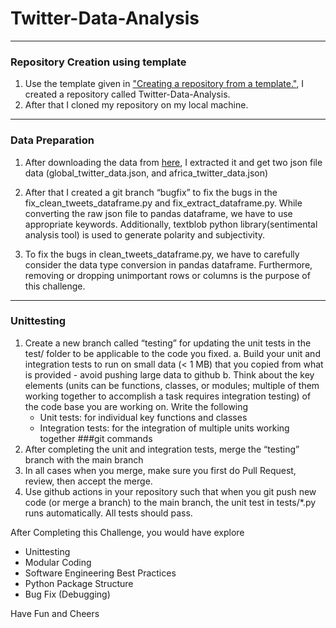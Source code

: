# Twitter-Data-Analysis
***
### Repository Creation using template
1. Use the template given in ["Creating a repository from a template."](https://docs.github.com/en/articles/creating-a-repository-from-a-template), I created a repository called Twitter-Data-Analysis.
2. After that I cloned my repository on my local machine.
***
### Data Preparation
1. After downloading the data from [here](https://drive.google.com/drive/folders/19G8dmehf9vU0u6VTKGV-yWsQOn3IvPsd), I extracted it and get two json file data (global_twitter_data.json, and africa_twitter_data.json)

2. After that I created a git branch “bugfix” to fix the bugs in the fix_clean_tweets_dataframe.py and fix_extract_dataframe.py. While converting the raw json file to pandas dataframe, we have to use appropriate keywords. Additionally, textblob python library(sentimental analysis tool) is used to generate polarity and subjectivity.
3. To fix the bugs in clean_tweets_dataframe.py, we have to carefully consider the data type conversion in pandas dataframe. Furthermore, removing or dropping unimportant rows or columns is the purpose of this challenge.
***
### Unittesting
1. Create a new branch called “testing” for updating the unit tests in the test/ folder to be applicable to the code you fixed. 
    a. Build your unit and integration tests to run on small data (< 1 MB) that you copied from what is provided - avoid pushing large data to github
    b. Think about the key elements (units can be functions, classes, or modules; multiple of them working together to accomplish a task requires integration testing) of the code base you are working on. Write the following
      - Unit tests: for individual key functions and classes
      - Integration tests: for the integration of multiple units working together
  ###git commands
2. After completing the unit and integration tests, merge  the “testing” branch with the main branch
3. In all cases when you merge, make sure you first do Pull Request, review, then accept the merge.
10. Use github actions in your repository such that when you git push new code (or merge a branch) to the main branch, the unit test in tests/*.py runs automatically. All tests should pass.


After Completing this Challenge, you would have explore  
- Unittesting
- Modular Coding
- Software Engineering Best Practices
- Python Package Structure
- Bug Fix (Debugging)

Have Fun and Cheers
